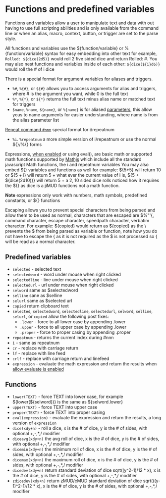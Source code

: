 # Functions and predefined variables

Functions and variables allow a user to manipulate text and data with out having to use full scripting abilities and is only available from the command line or when an alias, macro, context, button, or trigger are set to the parse style.

All functions and variables use the ${function/variable} or %{function/variable} syntax for easy embedding into other text for example, `Rolled: ${dice(2d5)}` would roll 2 five sided dice and return Rolled: #. You may also nest functions and variables inside of each other: `${dice(${i}d6)}` would roll the # of i dice

There is a special format for argument variables for aliases and triggers. 
- `%#`, `%{#}`, or `${#}` allows you to access arguments for alias and triggers, where # is the argument you want, while 0 is the full text
- `%*`, `%{*}`, or `${*}` returns the full text minus alias name or matched text for triggers
- `$name`, `%name`, `${name}`, or `%{name}` is for aliased [parameters](profiles.md#aliases), this allow yous to name arguments for easier understanding, where name is from the alias parameter list

[Repeat command `#nnn`](commands.md) special format for i/repeatnum
- `%i`. `%repeatnum` a more simple version of i/repeatnum or use the normal ${}/%{} forms

Expressions, [when enabled](preferences.md#scripting) or using eval(), are basic math or supported math functions supported by [Mathjs](http://mathjs.org/) which include all the standard javascript Math functions, the i and repeatnum variables You may also embed ${} variables and functions as well for example: ${5+5} will return 10 or ${5 + i} will return 5 + what ever the current value of i is, ${5 + ${dice(2d10)}} will return 5 + a 2, 10 sided dice rolls noticed how it requires the ${} as dice is a jiMUD functions not a math function.

**Note** expressions only work with numbers, math symbols, predefined constants, or ${} functions

Escaping allows you to prevent special characters from being parsed and allow them to be used as normal, characters that are escaped are $%"'{, command character, escape character, speedpath character, verbatim character. For example: \${copied} would return as ${copied} as the \ prevents the $ from being parsed as variable or function, note how you do not have to escape the { as it is not required as the $ is not processed so { will be read as a normal character.

## Predefined variables

- `selected` - selected text
- `selectedword` - word under mouse when right clicked
- `selectedline` - line under mouse when right clicked
- `selectedurl` - url under mouse when right clicked
- `selword` same as $selectedword
- `selline` sane as $selline
- `selurl` same as $selected url
- `copied` return clipboard text
- `selected`, `selectedword`, `selectedline`, `selectedurl`, `selword`, `selline`, `selurl`, or `copied` allow the following post fixes:
  - `.lower` - force to all lower case by appending .lower
  - `.upper` - force to all upper case by appending .lower
  - `.proper` - force to proper casing by appending .proper
- `repeatnum` - returns the current index during #nnn
- `i` - same as repeatnum
- `cr` - replace with carriage return
- `lf` - replace with line feed
- `crlf` - replace with carriage return and linefeed
- `expression` - evaluate the math expression and return the results when [allow evaluate is enabled](preferences.md#scripting)

## Functions

- `lower(TEXT)` - force TEXT into lower case, for example ${lower(${selword})} is the same as ${selword.lower}
- `upper(TEXT)` - force TEXT into upper case
- `proper(TEXT)` - force TEXT into proper casing
- `eval(expression)` - evaluate the expression and return the results, a long version of `expression`
- `dice(xdy+n)` - roll a dice, x is the # of dice, y is the # of sides, with optional +,-,*,/ modifier
- `diceavg(xdy+n)` the avg roll of dice, x is the # of dice, y is the # of sides, with optional +,-,*,/ modifier
- `dicemin(xdy+n)` the minimum roll of dice, x is the # of dice, y is the # of sides, with optional +,-,*,/ modifier
- `dicemax(xdy+n)` the maximum roll of dice, x is the # of dice, y is the # of sides, with optional +,-,*,/ modifier
- `dicedev(xdy+n)` return standard deviation of dice sqrt((y^2-1)/12 * x), x is the # of dice, y is the # of sides, with optional +,-,*,/ modifier
- `zdicedev(xdy+n)` return zMUD/cMUD standard deviation of dice sqrt(((y-1)^2-1)/12 * x), x is the # of dice, y is the # of sides, with optional +,-,*,/ modifier